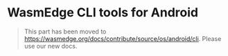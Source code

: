 # WasmEdge CLI tools for Android

> This part has been moved to  <https://wasmedge.org/docs/contribute/source/os/android/cli>. Please use our new docs.
